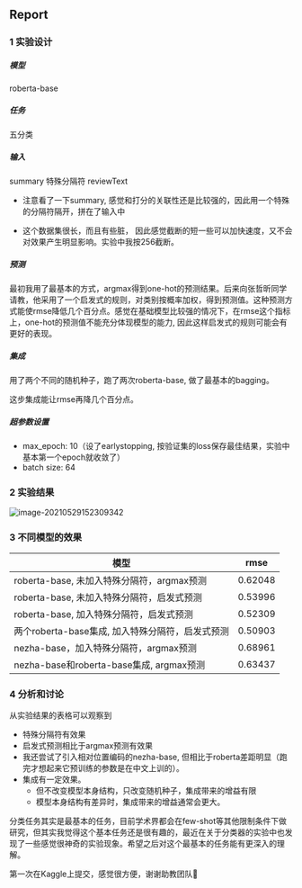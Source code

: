 ## Report

### 1 实验设计

##### 模型

roberta-base

##### 任务

五分类

##### 输入

summary 特殊分隔符 reviewText

- 注意看了一下summary, 感觉和打分的关联性还是比较强的，因此用一个特殊的分隔符隔开，拼在了输入中

- 这个数据集很长，而且有些脏， 因此感觉截断的短一些可以加快速度，又不会对效果产生明显影响。实验中我按256截断。

##### 预测

最初我用了最基本的方式，argmax得到one-hot的预测结果。后来向张哲昕同学请教，他采用了一个启发式的规则，对类别按概率加权，得到预测值。这种预测方式能使rmse降低几个百分点。感觉在基础模型比较强的情况下，在rmse这个指标上，one-hot的预测值不能充分体现模型的能力, 因此这样启发式的规则可能会有更好的表现。

##### 集成

用了两个不同的随机种子，跑了两次roberta-base, 做了最基本的bagging。

这步集成能让rmse再降几个百分点。

##### 超参数设置

- max_epoch: 10（设了earlystopping, 按验证集的loss保存最佳结果，实验中基本第一个epoch就收敛了）
- batch size: 64

### 2 实验结果

![image-20210529152309342](pic/image-20210529152309342.png)

### 3 不同模型的效果

| 模型                                             | rmse    |
| ------------------------------------------------ | ------- |
| roberta-base, 未加入特殊分隔符，argmax预测       | 0.62048 |
| roberta-base, 未加入特殊分隔符，启发式预测       | 0.53996 |
| roberta-base, 加入特殊分隔符，启发式预测         | 0.52309 |
| 两个roberta-base集成, 加入特殊分隔符，启发式预测 | 0.50903 |
| nezha-base，加入特殊分隔符，argmax预测           | 0.68961 |
| nezha-base和roberta-base集成, argmax预测         | 0.63437 |

### 4 分析和讨论

从实验结果的表格可以观察到

- 特殊分隔符有效果
- 启发式预测相比于argmax预测有效果
- 我还尝试了引入相对位置编码的nezha-base, 但相比于roberta差距明显（跑完才想起来它预训练的参数是在中文上训的）。
- 集成有一定效果。
  - 但不改变模型本身结构，只改变随机种子，集成带来的增益有限
  - 模型本身结构有差异时，集成带来的增益通常会更大。

分类任务其实是最基本的任务，目前学术界都会在few-shot等其他限制条件下做研究，但其实我觉得这个基本任务还是很有趣的，最近在关于分类器的实验中也发现了一些感觉很神奇的实验现象。希望之后对这个最基本的任务能有更深入的理解。

第一次在Kaggle上提交，感觉很方便，谢谢助教团队:wine_glass:

